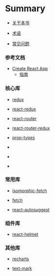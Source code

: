 # Summary

* [关于本书](README.md)

* [术语](GLOSSARY.md)

* [常见问题](_Questions/faq.md)

### 参考文档

* [Create React App](Create-React-App/README.md)
  - [指南](Create-React-App/guide.md)

### 核心库

* [redux]()

* [react-redux]()

* [react-router](https://tuzhu008.github.io/gitbook-react-router_cn/)

* [react-router-redux]()

* [prop-types](Library/prop-types/README.md)


* []()

* []()

* []()

### 常用库


* [isomorphic-fetch]()

* [fetch]()

* [react-autosuggest]()

### 组件库

* [react-helmet](Library/components/react-helmet/README.md)

### 其他库

* [recharts]()

* [text-mark]()
